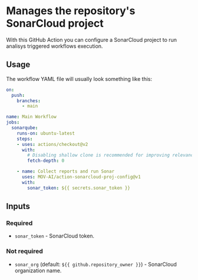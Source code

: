 # Manages the repository's SonarCloud project

With this GitHub Action you can configure a SonarCloud project to run analisys triggered workflows execution.

## Usage

The workflow YAML file will usually look something like this:

```yaml
on:
  push:
    branches:
      - main

name: Main Workflow
jobs:
  sonarqube:
    runs-on: ubuntu-latest
    steps:
    - uses: actions/checkout@v2
      with:
        # Disabling shallow clone is recommended for improving relevancy of reporting
        fetch-depth: 0

    - name: Collect reports and run Sonar
      uses: MOV-AI/action-sonarcloud-proj-config@v1
      with:
        sonar_token: ${{ secrets.sonar_token }}
```

## Inputs

### Required
- `sonar_token` - SonarCloud token.

### Not required
- `sonar_org` (default: `${{ github.repository_owner }}`) - SonarCloud organization name.
